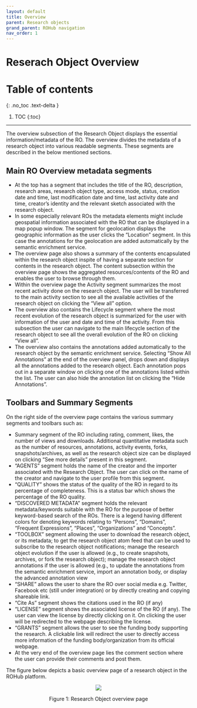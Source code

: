 ```yaml
---
layout: default
title: Overview
parent: Research objects
grand_parent: ROHub navigation
nav_order: 1
---
```


# Reserach Object Overview

# Table of contents
{: .no_toc .text-delta }

1. TOC
{:toc}

---

The overview subsection of the Research Object displays the essential information/metadata of the RO. The overview divides the metadata of a research object into various readable segments. These segments are described in the below mentioned sections.

## Main RO Overview metadata segments
* At the top has a segment that includes the title of the RO, description, research areas, research object type, access mode, status,  creation date and time, last modification date and time, last activity date and time, creator’s identity and the relevant sketch associated with the research object.
* In some especially relevant ROs the metadata elements might include geospatial information associated with the RO that can be displayed in a map popup window. The segment for geolocation displays the geographic information as the user clicks the “Location” segment.  In this case the annotations for the geolocation are added automatically by the semantic enrichment service.
* The overview page also shows a summary of the contents encapsulated within the research object inspite of having a separate section for contents in the research object. The content subsection within the overview page shows the aggregated resources/contents of the RO and enables the user to browse through them.
* Within the overview page the Activity segment summarizes the most recent activity done on the research object. The user will be transferred to the main activity section to see all the available activities of the research object on clicking the “View all” option.
* The overview also contains the Lifecycle segment where the most recent evolution of the research object is summarized for the user with information of the user and date and time of the activity. From this subsection the user can navigate to the main lifecycle section of the research object to see all the overall evolution of the RO on clicking “View all”.
* The overview also contains the annotations added automatically to the research object by the semantic enrichment service. Selecting “Show All Annotations” at the end of the overview panel, drops down and displays all the annotations added to the research object. Each annotation pops out in a separate window on clicking one of the annotations listed within the list. The user can also hide the annotation list on clicking the “Hide Annotations”.

## Toolbars and Summary Segments
On the right side of the overview page contains the various summary segments and toolbars such as:
   * Summary segment of the RO including rating, comment, likes, the number of views and downloads. Additional quantitative metadata such as the number of resources, annotations, activity events, forks, snapshots/archives, as well as the research object size can be displayed on clicking “See more details” present in this segment.
   * “AGENTS” segment holds the name of the creator and the importer associated with the Research Object. The user can click on the name of the creator and navigate to the user profile from this segment.
   * “QUALITY” shows the status of the quality of the RO in regard to its percentage of completeness. This is a status bar which shows the percentage of the RO quality.
   * “DISCOVERED METADATA” segment holds the relevant metadata/keywords suitable with the RO for the purpose of better keyword-based search of the ROs. There is a legend having different colors for denoting keywords relating to “Persons”, “Domains”, “Frequent Expressions”, “Places”, “Organizations” and “Concepts”.
   * “TOOLBOX” segment allowing the user to download the research object, or its metadata; to get the research object atom feed that can be used to subscribe to the research object notifications; manage the research object evolution if the user is allowed (e.g., to create snapshots, archives, or fork the research object); manage the research object annotations if the user is allowed (e.g., to update the annotations from the semantic enrichment service, import an annotation body, or display the advanced annotation view
   * “SHARE” allows the user to share the RO over social media e.g. Twitter, Facebook etc (still under integration) or by directly creating and copying shareable link.
   * “Cite As” segment shows the citations used in the RO (if any)
   * “LICENSE” segment shows the associated license of the RO (if any). The user can view the license by directly clicking on it. On clicking the user will be redirected to the webpage describing the license.
   * “GRANTS” segment allows the user to see the funding body supporting the research. A clickable link will redirect the user to directly access more information of the funding body/organization from its official webpage.
   * At the very end of the overview page lies the comment section where the user can provide their comments and post them.  

The figure below depicts a basic overview page of a research object in the ROHub platform.


<p align="center"> <img src="https://box.psnc.pl/f/346273556b/?raw=1"> </p>
<div align="center"> Figure 1: Research Object overview page </div>
